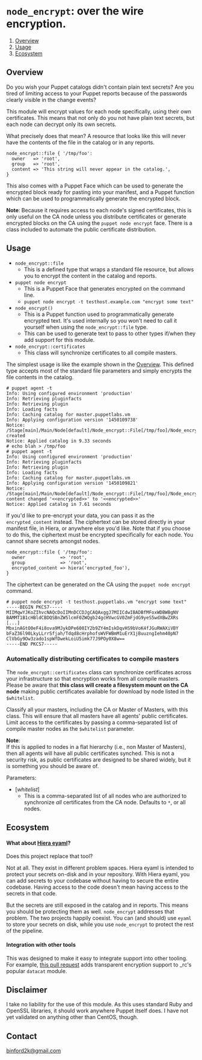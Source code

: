 # `node_encrypt`: over the wire encryption.

1. [Overview](#overview)
1. [Usage](#usage)
1. [Ecosystem](#ecosystem)

## Overview

Do you wish your Puppet catalogs didn't contain plain text secrets? Are you tired
of limiting access to your Puppet reports because of the passwords clearly
visible in the change events?

This module will encrypt values for each node specifically, using their own
certificates. This means that not only do you not have plain text secrets, but
each node can decrypt only its own secrets.

What precisely does that mean? A resource that looks like this will never have
the contents of the file in the catalog or in any reports.

```Puppet
node_encrypt::file { '/tmp/foo':
  owner   => 'root',
  group   => 'root',
  content => 'This string will never appear in the catalog.',
}
```

This also comes with a Puppet Face which can be used to generate the encrypted
block ready for pasting into your manifest, and a Puppet function which can be
used to programmatically generate the encrypted block.

**Note**: Because it requires access to each node's signed certificates, this is
only useful on the CA node unless you distribute certificates or generate
encrypted blocks on the CA using the `puppet node encrypt` face. There is a class
included to automate the public certificate distribution.

## Usage

* `node_encrypt::file`
    * This is a defined type that wraps a standard file resource, but allows you
      to encrypt the content in the catalog and reports.
* `puppet node encrypt`
    * This is a Puppet Face that generates encrypted on the command line.
    * `puppet node encrypt -t testhost.example.com "encrypt some text"`
* `node_encrypt()`
    * This is a Puppet function used to programmatically generate encrypted text.
      It's used internally so you won't need to call it yourself when using the
      `node_encrypt::file` type.
    * This can be used to generate text to pass to other types if/when they add
      support for this module.
* `node_encrypt::certificates`
    * This class will synchronize certificates to all compile masters.

The simplest usage is like the example shown in the [Overview](#overview). This
defined type accepts most of the standard file parameters and simply encrypts the
file contents in the catalog.

    # puppet agent -t
    Info: Using configured environment 'production'
    Info: Retrieving pluginfacts
    Info: Retrieving plugin
    Info: Loading facts
    Info: Caching catalog for master.puppetlabs.vm
    Info: Applying configuration version '1450109738'
    Notice: /Stage[main]/Main/Node[default]/Node_encrypt::File[/tmp/foo]/Node_encrypted_file[/tmp/foo]/ensure: created
    Notice: Applied catalog in 9.33 seconds
    # echo blah > /tmp/foo
    # puppet agent -t
    Info: Using configured environment 'production'
    Info: Retrieving pluginfacts
    Info: Retrieving plugin
    Info: Loading facts
    Info: Caching catalog for master.puppetlabs.vm
    Info: Applying configuration version '1450109821'
    Notice: /Stage[main]/Main/Node[default]/Node_encrypt::File[/tmp/foo]/Node_encrypted_file[/tmp/foo]/content: content changed '<<encrypted>>' to '<<encrypted>>'
    Notice: Applied catalog in 7.61 seconds

If you'd like to pre-encrypt your data, you can pass it as the `encrypted_content`
instead. The ciphertext can be stored directly in your manifest file, in Hiera,
or anywhere else you'd like. Note that if you choose to do this, the ciphertext
must be encrypted specifically for each node. You cannot share secrets amongst nodes.

```Puppet
node_encrypt::file { '/tmp/foo':
  owner             => 'root',
  group             => 'root',
  encrypted_content => hiera('encrypted_foo'),
}
```

The ciphertext can be generated on the CA using the `puppet node encrypt` command.

    # puppet node encrypt -t testhost.puppetlabs.vm "encrypt some text"
    -----BEGIN PKCS7-----
    MIIMqwYJKoZIhvcNAQcDoIIMnDCCDJgCAQAxggJ7MIICdwIBADBfMFoxWDBWBgNV
    BAMMT1B1cHBldCBDQSBnZW5lcmF0ZWQgb24gcHVwcGV0ZmFjdG9yeS5wdXBwZXRs
    [...]
    MbxinAGtO0eF4i8ova9MJykDPe600IY2b9ZY4mIskDqvHS9bVoK4fJGuRWAXiVBY
    bFaZ36l90LkyLLrrSfjah/Tdqd8cHrphofsWVFWBmM1uErX1jBuuzngIehm40pN7
    ClVbGy9Ow3zado1spWfDwekLoiU5imk77J9POy0X8w==
    -----END PKCS7-----

### Automatically distributing certificates to compile masters

The `node_encrypt::certificates` class can synchronize certificates across your
infrastructure so that encryption works from all compile masters. Please be aware
that **this class will create a filesystem mount on the CA node** making public
certificates available for download by node listed in the `$whitelist`.

Classify all your masters, including the CA or Master of Masters, with this class.
This will ensure that all masters have all agents' public certificates. Limit access
to the certificates by passing a comma-separated list of compile master nodes as
the `$whitelist` parameter.

**Note**:<br />
If this is applied to nodes in a flat hierarchy (i.e., non Master of Masters),
then all agents will have all public certificates synched. This is not a
security risk, as public certificates are designed to be shared widely, but it
is something you should be aware of.

Parameters:

* [*whitelist*]
    * This is a comma-separated list of all nodes who are authorized to synchronize
      *all* certificates from the CA node. Defaults to `*`, or all nodes.


## Ecosystem

#### What about [Hiera eyaml](https://github.com/TomPoulton/hiera-eyaml)?

Does this project replace that tool?

Not at all. They exist in different problem spaces.  Hiera eyaml is intended to
protect your secrets on-disk and in your repository.  With Hiera eyaml, you can
add secrets to your codebase without having to secure the entire codebase.
Having access to the code doesn't mean having access to the secrets in that code.

But the secrets are still exposed in the catalog and in reports. This means you
should be protecting them as well. `node_encrypt` addresses that problem. The two
projects happily coexist. You can (and should) use `eyaml` to store your secrets
on disk, while you use `node_encrypt` to protect the rest of the pipeline.

#### Integration with other tools

This was designed to make it easy to integrate support into other tooling. For
example, [this pull request](https://github.com/richardc/puppet-datacat/pull/17/files)
adds transparent encryption support to _rc's popular `datacat` module.

## Disclaimer

I take no liability for the use of this module. As this uses standard Ruby and
OpenSSL libraries, it should work anywhere Puppet itself does. I have not yet
validated on anything other than CentOS, though.

Contact
-------

binford2k@gmail.com

